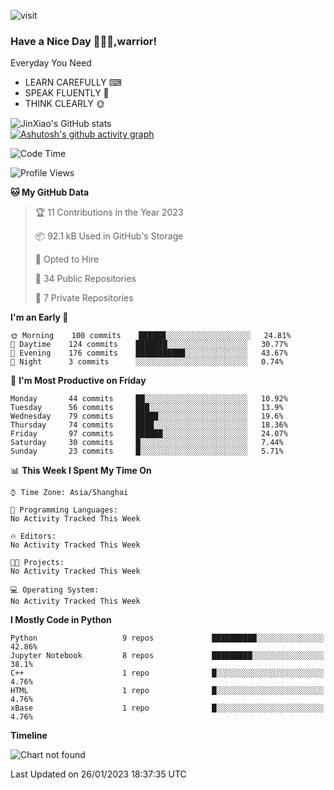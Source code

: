![visit](https://visitor-badge.glitch.me/badge?page_id=DiracMD")

### Have a Nice Day 👋🐱‍👤,warrior!
Everyday You Need
* LEARN CAREFULLY ⌨
* SPEAK FLUENTLY 💬
* THINK CLEARLY 🌞

![JinXiao's GitHub stats](https://github-readme-stats.vercel.app/api?username=DiracMD&show_icons=true&theme=tokyonight&card_width=1010)   
[![Ashutosh's github activity graph](https://github-readme-activity-graph.cyclic.app/graph?username=DiracMD&theme=dracula)](https://github.com/ashutosh00710/github-readme-activity-graph)

<!--START_SECTION:waka-->
![Code Time](http://img.shields.io/badge/Code%20Time-20%20hrs%2027%20mins-blue)

![Profile Views](http://img.shields.io/badge/Profile%20Views-1-blue)

**🐱 My GitHub Data** 

> 🏆 11 Contributions in the Year 2023
 > 
> 📦 92.1 kB Used in GitHub's Storage 
 > 
> 💼 Opted to Hire
 > 
> 📜 34 Public Repositories 
 > 
> 🔑 7 Private Repositories  
 > 
**I'm an Early 🐤** 

```text
🌞 Morning    100 commits    ██████░░░░░░░░░░░░░░░░░░░   24.81% 
🌆 Daytime    124 commits    ███████░░░░░░░░░░░░░░░░░░   30.77% 
🌃 Evening    176 commits    ███████████░░░░░░░░░░░░░░   43.67% 
🌙 Night      3 commits      ░░░░░░░░░░░░░░░░░░░░░░░░░   0.74%

```
📅 **I'm Most Productive on Friday** 

```text
Monday       44 commits     ██░░░░░░░░░░░░░░░░░░░░░░░   10.92% 
Tuesday      56 commits     ███░░░░░░░░░░░░░░░░░░░░░░   13.9% 
Wednesday    79 commits     █████░░░░░░░░░░░░░░░░░░░░   19.6% 
Thursday     74 commits     ████░░░░░░░░░░░░░░░░░░░░░   18.36% 
Friday       97 commits     ██████░░░░░░░░░░░░░░░░░░░   24.07% 
Saturday     30 commits     █░░░░░░░░░░░░░░░░░░░░░░░░   7.44% 
Sunday       23 commits     █░░░░░░░░░░░░░░░░░░░░░░░░   5.71%

```


📊 **This Week I Spent My Time On** 

```text
⌚︎ Time Zone: Asia/Shanghai

💬 Programming Languages: 
No Activity Tracked This Week

🔥 Editors: 
No Activity Tracked This Week

🐱‍💻 Projects: 
No Activity Tracked This Week

💻 Operating System: 
No Activity Tracked This Week

```

**I Mostly Code in Python** 

```text
Python                   9 repos             ██████████░░░░░░░░░░░░░░░   42.86% 
Jupyter Notebook         8 repos             █████████░░░░░░░░░░░░░░░░   38.1% 
C++                      1 repo              █░░░░░░░░░░░░░░░░░░░░░░░░   4.76% 
HTML                     1 repo              █░░░░░░░░░░░░░░░░░░░░░░░░   4.76% 
xBase                    1 repo              █░░░░░░░░░░░░░░░░░░░░░░░░   4.76%

```


**Timeline**

![Chart not found](https://raw.githubusercontent.com/DiracMD/DiracMD/main/charts/bar_graph.png) 


 Last Updated on 26/01/2023 18:37:35 UTC
<!--END_SECTION:waka-->
